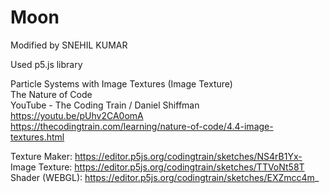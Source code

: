# Moon
Modified by SNEHIL KUMAR

Used p5.js library

Particle Systems with Image Textures (Image Texture)  
The Nature of Code  
YouTube - The Coding Train / Daniel Shiffman  
https://youtu.be/pUhv2CA0omA  
https://thecodingtrain.com/learning/nature-of-code/4.4-image-textures.html  

Texture Maker: https://editor.p5js.org/codingtrain/sketches/NS4rB1Yx-  
Image Texture: https://editor.p5js.org/codingtrain/sketches/TTVoNt58T  
Shader (WEBGL): https://editor.p5js.org/codingtrain/sketches/EXZmcc4m_  